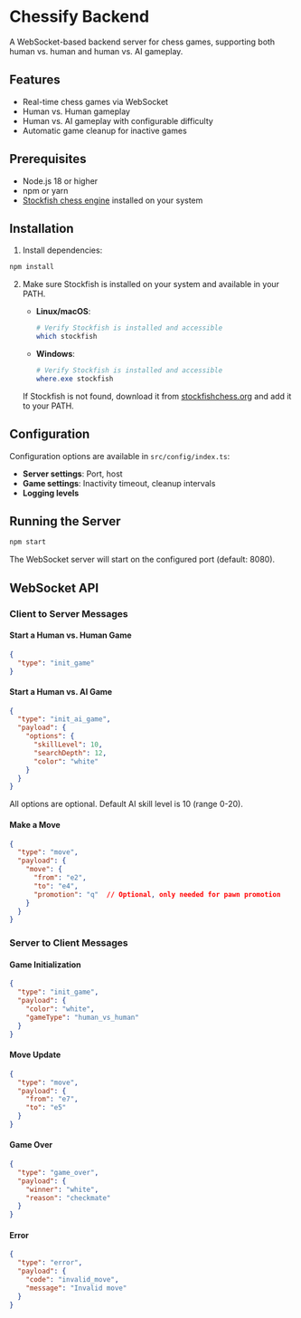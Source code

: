# Chessify Backend

A WebSocket-based backend server for chess games, supporting both human vs. human and human vs. AI gameplay.

## Features

- Real-time chess games via WebSocket
- Human vs. Human gameplay
- Human vs. AI gameplay with configurable difficulty
- Automatic game cleanup for inactive games

## Prerequisites

- Node.js 18 or higher
- npm or yarn
- [Stockfish chess engine](https://stockfishchess.org/download/) installed on your system

## Installation

1. Install dependencies:

```bash
npm install
```

2. Make sure Stockfish is installed on your system and available in your PATH.

   - **Linux/macOS**:
     ```bash
     # Verify Stockfish is installed and accessible
     which stockfish
     ```

   - **Windows**:
     ```powershell
     # Verify Stockfish is installed and accessible
     where.exe stockfish
     ```

   If Stockfish is not found, download it from [stockfishchess.org](https://stockfishchess.org/download/) and add it to your PATH.

## Configuration

Configuration options are available in `src/config/index.ts`:

- **Server settings**: Port, host
- **Game settings**: Inactivity timeout, cleanup intervals
- **Logging levels**

## Running the Server

```bash
npm start
```

The WebSocket server will start on the configured port (default: 8080).

## WebSocket API

### Client to Server Messages

#### Start a Human vs. Human Game
```json
{
  "type": "init_game"
}
```

#### Start a Human vs. AI Game
```json
{
  "type": "init_ai_game",
  "payload": {
    "options": {
      "skillLevel": 10,
      "searchDepth": 12,
      "color": "white"
    }
  }
}
```
All options are optional. Default AI skill level is 10 (range 0-20).

#### Make a Move
```json
{
  "type": "move",
  "payload": {
    "move": {
      "from": "e2",
      "to": "e4",
      "promotion": "q"  // Optional, only needed for pawn promotion
    }
  }
}
```

### Server to Client Messages

#### Game Initialization
```json
{
  "type": "init_game",
  "payload": {
    "color": "white",
    "gameType": "human_vs_human"
  }
}
```

#### Move Update
```json
{
  "type": "move",
  "payload": {
    "from": "e7",
    "to": "e5"
  }
}
```

#### Game Over
```json
{
  "type": "game_over",
  "payload": {
    "winner": "white",
    "reason": "checkmate"
  }
}
```

#### Error
```json
{
  "type": "error",
  "payload": {
    "code": "invalid_move",
    "message": "Invalid move"
  }
}
```
